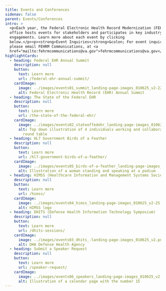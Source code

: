 ```yaml
---
title: Events and Conferences
sidenav: false
parent: Events/Conferences
intro: >
  <p>Each year, the Federal Electronic Health Record Modernization (FEHRM)
  office hosts events for stakeholders and participates in key industry
  engagements. Learn more about each event by clicking
  below.</p><p><strong>Event Inquiries</strong>&colon; For event inquiries,
  please email FEHRM Communications, at <a
  href="mailto:fehrmcommunications@va.gov">fehrmcommunications@va.gov</a>.</p> 
highlightCards:
  - heading: Federal EHR Annual Summit
    description: null
    button:
      text: Learn more
      url: /federal-ehr-annual-summit/
    cardImage:
      image: ../images/events01_summit_landing-page-images_010625_v2-22.png
      alt: Federal Electronic Health Record (EHR) Annual Summit
  - heading: The State of the Federal EHR
    description: null
    button:
      text: Learn more
      url: /the-state-of-the-federal-ehr/
    cardImage:
      image: ../images/events02_stateoffedehr_landing-page-images_010625_v2-23.png
      alt: Top down illustration of 4 individuals working and collaborating around a
        round table
  - heading: HL7 Government Birds of a Feather
    description: null
    button:
      text: Learn more
      url: /hl7-government-birds-of-a-feather/
    cardImage:
      image: ../images/events05_birds-of-a-feather_landing-page-images_010625_v2-24.png
      alt: Illustration of a woman standing and speaking at a podium
  - heading: HIMSS (Healthcare Information and Management Systems Society)
    description: null
    button:
      text: Learn more
      url: /himss/
    cardImage:
      image: ../images/events04_himss_landing-page-images_010625_v2-25.png
      alt: HIMSS logo
  - heading: DHITS (Defense Health Information Technology Symposium)
    description: null
    button:
      text: Learn more
      url: /dhits-sessions/
    cardImage:
      image: ../images/events03_dhits_-landing-page-images_010625_v2.png
      alt: DHA Defense Health Agency
  - heading: Submit a Speaker Request
    description: null
    button:
      text: Learn more
      url: /speaker-request/
    cardImage:
      image: ../images/events06_speakers_landing-page-images_010625_v2-26.png
      alt: Illustration of a calendar page with the number 15
---
```

